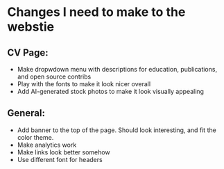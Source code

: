# Changes I need to make to the webstie

## CV Page:
<!-- - Make logo in work experience a two column affair -->
- Make dropwdown menu with descriptions for education, publications, and open source contribs
- Play with the fonts to make it look nicer overall
- Add AI-generated stock photos to make it look visually appealing

## General:
- Add banner to the top of the page. Should look interesting, and fit the color theme.
- Make analytics work
- Make links look better somehow
- Use different font for headers